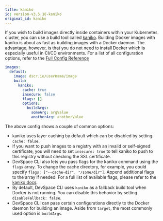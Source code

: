 ```yaml
---
title: kaniko
id: version-v3.5.18-kaniko
original_id: kaniko
---
```


If you wish to build images directly inside containers within your Kubernetes cluster, you can use a build tool called [kaniko](https://github.com/GoogleContainerTools/kaniko). Building Docker images with kaniko is about as fast as building images with a Docker daemon. The advantage, however, is that you do not need to install Docker which is especially useful in CI/CD environments. For a list of all configuration options, refer to the [Full Config Reference](../../configuration/reference#images-buildkaniko)

```yaml
images:
  default:
    image: dscr.io/username/image
    build:
      kaniko:
        cache: true
        insecure: false
        flags: []
        options:
          buildArgs:
            someArg: argValue
            anotherArg: anotherValue
```

The above config shows a couple of common options:
- kaniko uses layer caching by default which can be disabled by setting `cache: false`.
- If you want to push images to a registry with an invalid or self-signed certificate, you will need to set `insecure: true` to tell kaniko to push to this registry without checking the SSL certificate.
- DevSpace CLI also lets you pass flags for the kaniko command using the `flags` array. To change the cache directory, for example, you could specify `flags: ["--cache-dir", "/some/dir"]`. Append additional flags to the array if needed. For a full list of available flags, please refer to the [kaniko docs](https://github.com/GoogleContainerTools/kaniko#additional-flags).
- By default, DevSpace CLI uses `kaniko` as a fallback build tool when Docker is not running. You can disable this behavior by setting `disableFallback: false`.
- DevSpace CLI can pass certain configurations directly to the Docker daemon for building an image. Aside from `target`, the most commonly used option is `buildArgs`.
